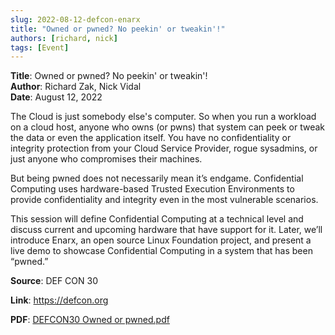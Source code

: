 ```yaml
---
slug: 2022-08-12-defcon-enarx
title: "Owned or pwned? No peekin' or tweakin'!"  
authors: [richard, nick]
tags: [Event]
---
```


**Title**: Owned or pwned? No peekin' or tweakin'!    
**Author**: Richard Zak, Nick Vidal  
**Date**: August 12, 2022   

The Cloud is just somebody else's computer. So when you run a workload on a cloud host, anyone who owns (or pwns) that system can peek or tweak the data or even the application itself. You have no confidentiality or integrity protection from your Cloud Service Provider, rogue sysadmins, or just anyone who compromises their machines.

But being pwned does not necessarily mean it’s endgame. Confidential Computing uses hardware-based Trusted Execution Environments to provide confidentiality and integrity even in the most vulnerable scenarios.

This session will define Confidential Computing at a technical level and discuss current and upcoming hardware that have support for it. Later, we’ll introduce Enarx, an open source Linux Foundation project, and present a live demo to showcase Confidential Computing in a system that has been “pwned.”


**Source**: DEF CON 30

**Link**: https://defcon.org

**PDF**: [DEFCON30 Owned or pwned.pdf](/assets/docs/DEFCON30_Owned_or_pwned.pdf)